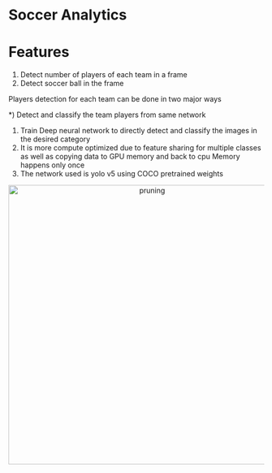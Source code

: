 # Soccer Analytics

# Features
1) Detect number of players of each team in a frame
2) Detect soccer ball in the frame

Players detection for each team can be done in two major ways

*) Detect and classify the team players from same network 

1) Train Deep neural network to directly detect and classify the images in the desired category
2) It is more compute optimized due to feature sharing for multiple classes as well as copying data to GPU memory and back to cpu Memory happens only once
3) The network used is yolo v5 using COCO pretrained weights
  <p align="center">
    <img src="https://user-images.githubusercontent.com/22799415/114357001-80d53c00-9b71-11eb-9ad1-2bdbc69f97d3.gif" alt="pruning",img width="550" />
  </p>
    <p align="center">
